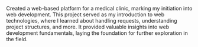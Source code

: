 Created a web-based platform for a medical clinic, marking my initiation into web development. This project served as my introduction to web technologies, where I learned about handling requests, understanding project structures, and more. It provided valuable insights into web development fundamentals, laying the foundation for further exploration in the field.
